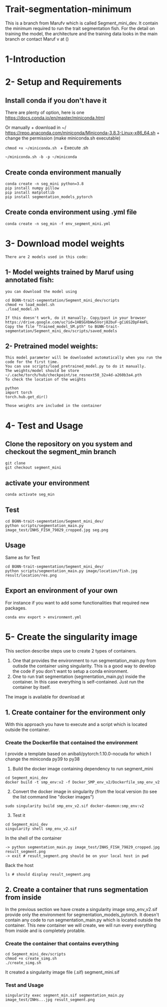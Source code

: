 # Trait-segmentation-minimum
This is a branch from Marufv which is called Segment_mini_dev. It contain the minimum required to run the trait segmentation fish.
For the detail on training the model, the architecture and the training data looks in the main branch or contact Maruf v at () 

# 1-Introduction

# 2- Setup and Requirements

## Install conda if you don't have it

There are plenty of option, here is one
https://docs.conda.io/en/master/miniconda.html

Or manually
    + download in ~/
    https://repo.anaconda.com/miniconda/Miniconda-3.8.3-Linux-x86_64.sh
    + change the permission (make miniconda.sh executable)
    
```chmod +x ~/miniconda.sh ``` 
    + Execute .sh
    
``` ~/miniconda.sh -b -p ~/miniconda ```


## Create conda environment manually
```
conda create -n seg_mini python=3.8
pip install numpy pillow
pip install matplotlib
pip install segmentation_models_pytorch
```
## Create conda environment using .yml file 
```conda create -n seg_min -f env_segment_mini.yml```

# 3- Download model weights
    There are 2 models used in this code:
    
## 1- Model weights trained by Maruf using annotated fish:
    you can download the model using
```
cd BGNN-trait-segmentation/Segment_mini_dev/scripts
chmod +x load_model.sh
./load_model.sh
```
    If this doesn't work, do it manually. Copy/past in your browser  https://drive.google.com/uc?id=1HBSGXbWw5Vorj82buF-gCi6S2DpF4mFL
    Copy the file "Trained_model_SM.pth" to BGNN-trait-segmentation/Segment_mini_dev/scripts/saved_models
    
## 2- Pretrained model weights:    
    This model parameter will be downloaded automatically when you run the code for the first time.
    You can use scripts/load_pretrained_model.py to do it manually.
    The weights/model should be store ~/.cache/torch/hub/checkpoint/se_resnext50_32x4d-a260b3a4.pth
    To check the location of the weights 
    
```
python
import torch
torch.hub.get_dir()
```
    Those weights are included in the container
    
# 4- Test and Usage

## Clone the repository on you system and checkout the segment_min branch

```
git clone 
git checkout segment_mini
```


## activate your environment
```conda activate seg_min```

## Test 

```
cd BGNN-trait-segmentation/Segment_mini_dev/
python scripts/segmentation_main.py image_test/INHS_FISH_79829_cropped.jpg seg.png
```

## Usage 

Same as for Test

```
cd BGNN-trait-segmentation/Segment_mini_dev/
python scripts/segmentation_main.py image/location/fish.jpg result/location/res.png
```

## Export an environment of your own 
For instance if you want to add some functionalities that required new packages.

```conda env export > environment.yml```


# 5- Create the singularity image

This section describe steps use to create 2 types of containers.

1. One that provides the environment to run segmentation_main.py from outisde the container using singularity. This is a good way to develop the code if you don't want to setup a conda enironment.
2. One to run trait segmentation (segmentation_main.py) inside the container. In this case everything is self-contained. Just run the container by itself.


The image is available for download at 

##  1. Create container for the environment only
With this approach you have to execute and a script which is located outside the container.

### Create the Dockerfile that contained the environment

I provide a template based on anibali/pytorch:1.10.0-nocuda
for which I change the miniconda py39 to py38

1. Build the docker image containing dependency to run segment_mini
```
cd Segment_mini_dev
docker build -t smp_env:v2 -f Docker_SMP_env_v2/Dockerfile_smp_env_v2
```
2. Convert the docker image in singularity (from the local version (to see the list command line "docker images")

```sudo singularity build smp_env_v2.sif docker-daemon:smp_env:v2```

3. Test it
```
cd Segment_mini_dev
singularity shell smp_env_v2.sif
```

In the shell of the container 
```
-> python segmentation_main.py image_test/INHS_FISH_79829_cropped.jpg result_segment.png
-> exit # result_segment.png should be on your local host in pwd 
```

Back the host
```
ls # should display result_segment.png
```

##  2. Create a container that runs segmentation from inside
In the previous section we have create a singularity image smp_env_v2.sif provide only the environment for segmentation_models_pytorch.
It doesn't contain any code to run segmentation_main.py which is located outside the container. This new container we will create, we will run every everything from inside and is completely protable.


### Create the container that contains everything

```
cd Segment_mini_dev/scripts
chmod +x create_simg.sh
./create_simg.sh
```
It created a singularity image file (.sif) segment_mini.sif

### Test and Usage

```
singularity exec segment_min.sif segmentation_main.py image_test/INHs...jpg result_segment.png
```
